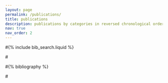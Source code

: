 ```yaml
---
layout: page
permalink: /publications/
title: publications
description: publications by categories in reversed chronological order. 
nav: true
nav_order: 2
---
```

<!--generated by jekyll-scholar-->
<!-- _pages/publications.md -->

<!-- Bibsearch Feature -->

#{% include bib_search.liquid %}

#<div class="publications">

#{% bibliography %}

#</div>
